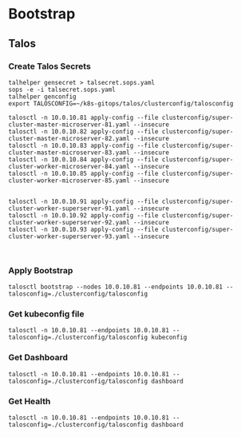 # Bootstrap

## Talos

### Create Talos Secrets

```
talhelper gensecret > talsecret.sops.yaml
sops -e -i talsecret.sops.yaml
talhelper genconfig
export TALOSCONFIG=~/k8s-gitops/talos/clusterconfig/talosconfig
```

```
talosctl -n 10.0.10.81 apply-config --file clusterconfig/super-cluster-master-microserver-81.yaml --insecure
talosctl -n 10.0.10.82 apply-config --file clusterconfig/super-cluster-master-microserver-82.yaml --insecure
talosctl -n 10.0.10.83 apply-config --file clusterconfig/super-cluster-master-microserver-83.yaml --insecure
talosctl -n 10.0.10.84 apply-config --file clusterconfig/super-cluster-worker-microserver-84.yaml --insecure
talosctl -n 10.0.10.85 apply-config --file clusterconfig/super-cluster-worker-microserver-85.yaml --insecure


talosctl -n 10.0.10.91 apply-config --file clusterconfig/super-cluster-worker-superserver-91.yaml --insecure
talosctl -n 10.0.10.92 apply-config --file clusterconfig/super-cluster-worker-superserver-92.yaml --insecure
talosctl -n 10.0.10.93 apply-config --file clusterconfig/super-cluster-worker-superserver-93.yaml --insecure



```

### Apply Bootstrap
```
talosctl bootstrap --nodes 10.0.10.81 --endpoints 10.0.10.81 --talosconfig=./clusterconfig/talosconfig
```

### Get kubeconfig file
```
talosctl -n 10.0.10.81 --endpoints 10.0.10.81 --talosconfig=./clusterconfig/talosconfig kubeconfig
```

### Get Dashboard
`talosctl -n 10.0.10.81 --endpoints 10.0.10.81 --talosconfig=./clusterconfig/talosconfig dashboard`

### Get Health 
`talosctl -n 10.0.10.81 --endpoints 10.0.10.81 --talosconfig=./clusterconfig/talosconfig dashboard`